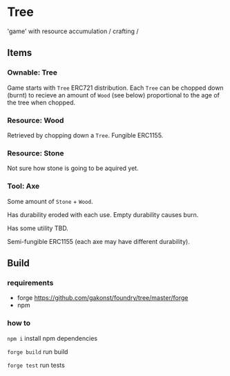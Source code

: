 # Tree

'game' with resource accumulation / crafting / 

## Items

### Ownable: Tree

Game starts with `Tree` ERC721 distribution. Each `Tree` can be chopped down (burnt) to recieve an amount of `Wood` (see below) proportional to the age of the tree when chopped.

### Resource: Wood

Retrieved by chopping down a `Tree`. Fungible ERC1155.

### Resource: Stone

Not sure how stone is going to be aquired yet.

### Tool: Axe

Some amount of `Stone` + `Wood`.

Has durability eroded with each use. Empty durability causes burn.

Has some utility TBD.

Semi-fungible ERC1155 (each axe may have different durability).

## Build

### requirements
- forge https://github.com/gakonst/foundry/tree/master/forge
- npm

### how to

`npm i` install npm dependencies

`forge build` run build

`forge test` run tests